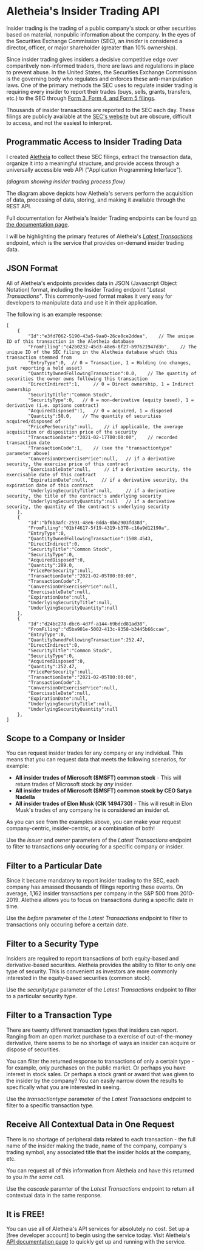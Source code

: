 # Aletheia's Insider Trading API
Insider trading is the trading of a public company's stock or other securities based on material, nonpublic information about the company. In the eyes of the Securities Exchange Commission (SEC), an *insider* is considered a director, officer, or major shareholder (greater than 10% ownership). 

Since insider trading gives insiders a decisive competitive edge over comparitvely non-informed traders, there are laws and regulations in place to prevent abuse. In the United States, the Securities Exchange Commission is the governing body who regulates and enforces these anti-manipulation laws. One of the primary methods the SEC uses to regulate insider trading is requiring every insider to report their trades (buys, sells, grants, transfers, etc.) to the SEC through [Form 3, Form 4, and Form 5 filings](https://www.sec.gov/files/forms-3-4-5.pdf).

Thousands of insider transactions are reported to the SEC each day. These filings are publicly available at the [SEC's website](https://www.sec.gov/edgar/searchedgar/companysearch.html) but are obscure, difficult to access, and not the easiest to interpret.

## Programmatic Access to Insider Trading Data
I created [Aletheia](https://aletheiaapi.com/) to collect these SEC filings, extract the transaction data, organize it into a meaningful structure, and provide access through a universally accessible web API ("Application Programming Interface").

*(diagram showing insider trading process flow)*

The diagram above depicts how Aletheia's servers perform the acquisition of data, processing of data, storing, and making it available through the REST API.

Full documentation for Aletheia's Insider Trading endpoints can be found [on the documentation page](https://aletheiaapi.com/docs). 

I will be highlighting the primary features of Aletheia's [*Latest Transactions*](https://aletheiaapi.com/docs/#latest-transactions) endpoint, which is the service that provides on-demand insider trading data.

## JSON Format
All of Aletheia's endpoints provides data in JSON (Javascript Object Notation) format, including the Insider Trading endpoint "*Latest Transactions"*. This commonly-used format makes it very easy for developers to manipulate data and use it in their application.

The following is an example response:
```
[
    {
        "Id":"e3fd7062-5190-43a5-9aa0-26ce8ce2ddea",    // The unique ID of this transaction in the Aletheia database
        "FromFiling":"c42b0232-45d3-48e6-8f27-b97621947d3b",    // The unique ID of the SEC filing in the Aletheia database which this transaction stemmed from
        "EntryType":0,  // 0 = Transaction, 1 = Holding (no changes, just reporting a held asset)
        "QuantityOwnedFollowingTransaction":0.0,    // The quantity of securities the owner owns following this transaction
        "DirectIndirect":1,     // 0 = Direct ownership, 1 = Indirect ownership
        "SecurityTitle":"Common Stock",
        "SecurityType":0,   // 0 = non-derivative (equity based), 1 = derivative (i.e. options contract)
        "AcquiredDisposed":1,   // 0 = acquired, 1 = disposed
        "Quantity":50.0,    // The quantity of securities acquired/disposed of
        "PricePerSecurity":null,    // if applicable, the average acquisition or disposition price of the security
        "TransactionDate":"2021-02-17T00:00:00",    // recorded transaction date
        "TransactionCode":1,    // (see the "transactiontype" parameter above)
        "ConversionOrExercisePrice":null,   // if a derivative security, the exercise price of this contract
        "ExercisableDate":null,     // if a derivative security, the exercisable date of this contract
        "ExpirationDate":null,     // if a derivative security, the expiration date of this contract
        "UnderlyingSecurityTitle":null,     // if a derivative security, the title of the contract's underlying security
        "UnderlyingSecurityQuantity":null   // if a derivative security, the quantity of the contract's underlying security
    },
    {
        "Id":"bf6b3afc-2591-48e6-8dda-0b62903fd38d",
        "FromFiling":"01bf4617-5f19-4319-b378-c16a9d12190a",
        "EntryType":0,
        "QuantityOwnedFollowingTransaction":1508.4543,
        "DirectIndirect":0,
        "SecurityTitle":"Common Stock",
        "SecurityType":0,
        "AcquiredDisposed":0,
        "Quantity":289.0,
        "PricePerSecurity":null,
        "TransactionDate":"2021-02-05T00:00:00",
        "TransactionCode":7,
        "ConversionOrExercisePrice":null,
        "ExercisableDate":null,
        "ExpirationDate":null,
        "UnderlyingSecurityTitle":null,
        "UnderlyingSecurityQuantity":null
    },
    {
        "Id":"d24bc278-dbc6-4d7f-a144-69bdcd81ad38",
        "FromFiling":"d5ba901e-5002-413c-9358-b3445b66ccae",
        "EntryType":0,
        "QuantityOwnedFollowingTransaction":252.47,
        "DirectIndirect":0,
        "SecurityTitle":"Common Stock",
        "SecurityType":0,
        "AcquiredDisposed":0,
        "Quantity":252.47,
        "PricePerSecurity":null,
        "TransactionDate":"2021-02-05T00:00:00",
        "TransactionCode":3,
        "ConversionOrExercisePrice":null,
        "ExercisableDate":null,
        "ExpirationDate":null,
        "UnderlyingSecurityTitle":null,
        "UnderlyingSecurityQuantity":null
    },
]
```

## Scope to a Company or Insider
You can request insider trades for any company or any individual. This means that you can request data that meets the following scenarios, for example:
- **All insider trades of Microsoft ($MSFT) common stock** - This will return trades of Microsoft stock by *any* insider.
- **All insider trades of Microsoft ($MSFT) common stock by CEO Satya Nadella**
- **All insider trades of Elon Musk (CIK 1494730)** - This will result in Elon Musk's trades of any company he is considered an insider of.

As you can see from the examples above, you can make your request company-centric, insider-centric, or a combination of both!

Use the *issuer* and *owner* parameters of the *Latest Transactions* endpoint to filter to transactions only occuring for a specific company or insider.

## Filter to a Particular Date
Since it became mandatory to report insider trading to the SEC, each company has amassed thousands of filings reporting these events. On average, 1,162 insider transactions per company in the S&P 500 from 2010-2019. Aletheia allows you to focus on transactions during a specific date in time.

Use the *before* parameter of the *Latest Transactions* endpoint to filter to transactions only occuring before a certain date.

## Filter to a Security Type
Insiders are required to report transactions of both equity-based and derivative-based securities. Aletheia provides the ability to filter to only one type of security. This is convenient as investors are more commonly interested in the equity-based securities (common stock).

Use the *securitytype* parameter of the *Latest Transactions* endpoint to filter to a particular security type.

## Filter to a Transaction Type
There are twenty different transaction types that insiders can report. Ranging from an open market purchase to a exercise of out-of-the-money derivative, there seems to be no shortage of ways an insider can acquire or dispose of securities.

You can filter the returned response to transactions of only a certain type - for example, only purchases on the public market. Or perhaps you have interest in stock sales. Or perhaps a stock grant or award that was given to the insider by the company? You can easily narrow down the results to specifically what you are interested in seeing.

Use the *transactiontype* parameter of the *Latest Transactions* endpoint to filter to a specific transaction type.

## Receive All Contextual Data in One Request
There is no shortage of peripheral data related to each transaction - the full name of the insider making the trade, name of the company, company's trading symbol, any associated title that the insider holds at the company, etc. 

You can request all of this information from Aletheia and have this returned to you *in the same call*.

Use the *cascade* paramter of the *Latest Transactions* endpoint to return all contextual data in the same response.

## It is FREE!
You can use all of Aletheia's API services for absolutely no cost. 
Set up a [free developer account] to begin using the service today. Visit Aletheia's [API documentation page](https://aletheiaapi.com/docs/) to quickly get up and running with the service.